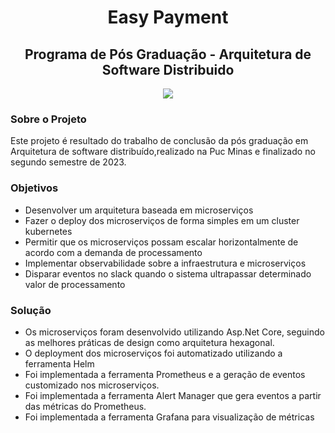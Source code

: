 <h1 align="center"> Easy Payment </h1>

<h2 align="center"> Programa de Pós Graduação - Arquitetura de Software Distribuido </h2>

<p align="center">
  <img src="https://encrypted-tbn0.gstatic.com/images?q=tbn:ANd9GcQFfiu5r_DqXDQqIaH5XJ7lr3LQJWf478DDNw&usqp=CAU">
</p>

<h3 align="left"> Sobre o Projeto </h3>

Este projeto é resultado do trabalho de conclusão da pós graduação em Arquitetura de software distribuído,realizado na Puc Minas e finalizado no segundo semestre de 2023.

<h3 align="left"> Objetivos </h3>

- Desenvolver um arquitetura baseada em microserviços
- Fazer o deploy dos microserviços de forma simples em um cluster kubernetes
- Permitir que os microserviços possam escalar horizontalmente de acordo com a demanda de processamento 
- Implementar observabilidade sobre a infraestrutura e microserviços
- Disparar eventos no slack quando o sistema ultrapassar determinado valor de processamento

<h3 align="left"> Solução </h3>

- Os microserviços foram desenvolvido utilizando Asp.Net Core, seguindo as melhores práticas de design como arquitetura hexagonal.
- O deployment dos microserviços foi automatizado utilizando a ferramenta Helm
- Foi implementada a ferramenta Prometheus e a geração de eventos customizado nos microserviços.
- Foi implementada a ferramenta Alert Manager que gera eventos a partir das métricas do Prometheus.
- Foi implementada a ferramenta Grafana para visualização de métricas 
